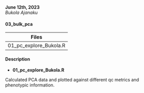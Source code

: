 **June 12th, 2023**     
*Bukola Ajanaku*

#### 03_bulk_pca #### 

|       Files     |
| --------------- |
| 01_pc_explore_Bukola.R |

#### Description #### 

- **01_pc_explore_Bukola.R**

Calculated PCA data and plotted against different qc metrics and phenotypic information.
